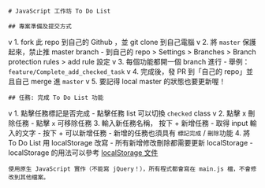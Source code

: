     # JavaScript 工作坊 To Do List

    ## 專案準備及提交方式
v    1. fork 此 repo 到自己的 Github ，並 git clone 到自己電腦
v    2. 將 `master` 保護起來，禁止推 master branch
        - 到自己的 repo > Settings > Branches > Branch protection rules > add rule 設定
v    3. 每個功能都開一個 branch 進行
        - 舉例： `feature/Complete_add_checked_task`
v    4. 完成後，發 PR 到「自己的 repo」並且自己 merge 進 `master`
v    5. 要記得 local master 的狀態也要更新喔！

    ## 任務: 完成 To Do List 功能
v    1. 點擊任務標記是否完成
        - 點擊任務 list 可以切換 `checked` class
v    2. 點擊 x 刪除任務
        - 點擊 `x` 可移除任務
    3. 輸入新任務名稱， 按下 + 新增任務
        - 取得 input 輸入的文字
        - 按下 + 可以新增任務
        - 新增的任務也須具有 `標記完成` / `刪除`功能
    4. 將 To Do List 用 localStorage 改寫
        - 所有新增修改刪除都需要更新 localStorage
        - localStorage 的用法可以參考 [localStorage 文件](https://developer.mozilla.org/zh-TW/docs/Web/API/Window/localStorage)

    使用原生 JavaScript 實作（不能寫 jQuery！），所有程式都會寫在 main.js 檔，不會修改到其他檔案。
